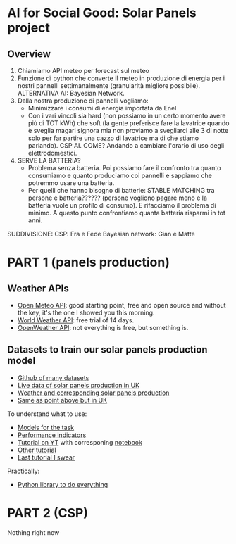 # AI for Social Good: Solar Panels project

## Overview
1. Chiamiamo API meteo per forecast sul meteo
2. Funzione di python che converte il meteo in produzione di energia per i nostri pannelli settimanalmente (granularità migliore possibile). ALTERNATIVA AI: Bayesian Network.
3. Dalla nostra produzione di pannelli vogliamo:
   * Minimizzare i consumi di energia importata da Enel 
   * Con i vari vincoli sia hard (non possiamo in un certo momento avere più di TOT kWh) che soft (la gente preferisce fare la lavatrice quando è sveglia magari signora mia non proviamo a svegliarci alle 3 di notte solo per far partire una cazzo di lavatrice ma di che stiamo parlando). CSP AI.
    COME? Andando a cambiare l'orario di uso degli elettrodomestici.
4. SERVE LA BATTERIA?
   * Problema senza batteria. Poi possiamo fare il confronto tra quanto consumiamo e quanto produciamo coi pannelli e sappiamo che potremmo usare una batteria.
   * Per quelli che hanno bisogno di batterie: STABLE MATCHING tra persone e batteria?????? (persone vogliono pagare meno e la batteria vuole un profilo di consumo). E rifacciamo il problema di minimo. A questo punto confrontiamo quanta batteria risparmi in tot anni.

SUDDIVISIONE:
CSP: Fra e Fede
Bayesian network: Gian e Matte

# PART 1 (panels production)

## Weather APIs
* [Open Meteo API](https://open-meteo.com/): good starting point, free and open source and without the key, it's the one I showed you this morning.
* [World Weather API](https://www.weatherapi.com/weather/): free trial of 14 days.
* [OpenWeather API](https://openweathermap.org/api): not everything is free, but something is.

## Datasets to train our solar panels production model
* [Github of many datasets](https://github.com/Charlie5DH/Solar-Power-Datasets-and-Resources)
* [Live data of solar panels production in UK](https://www.solar.sheffield.ac.uk/pvlive/)
* [Weather and corresponding solar panels production](https://catalog.data.gov/dataset/nist-campus-photovoltaic-pv-arrays-and-weather-station-data-sets-05b4d)
* [Same as point above but in UK](https://data.london.gov.uk/dataset/photovoltaic--pv--solar-panel-energy-generation-data)

To understand what to use:
* [Models for the task](https://pvpmc.sandia.gov/)
* [Performance indicators](https://trackso.in/knowledge-base/key-performance-indicators-for-solar-pv-plants/)
* [Tutorial on YT](https://www.youtube.com/watch?v=thYLG4JmaFI) with corresponing [notebook](https://towardsdatascience.com/solar-panel-power-generation-analysis-7011cc078900/)
* [Other tutorial](https://www.youtube.com/watch?v=sweUakFg3I8)
* [Last tutorial I swear](https://www.youtube.com/watch?v=gNgKSduzDLY)

Practically:
* [Python library to do everything](https://pvlib-python.readthedocs.io/en/stable/)

# PART 2 (CSP)

Nothing right now